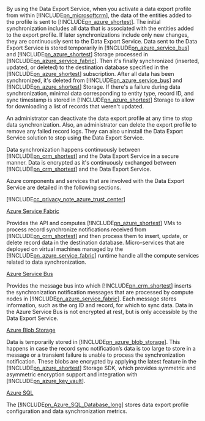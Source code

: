 ﻿By using the Data Export Service, when you activate a data export profile from within [!INCLUDE[pn_microsoftcrm](pn-microsoftcrm.md)], the data of the entities added to the profile is sent to [!INCLUDE[pn_azure_shortest](pn-azure-shortest.md)]. The initial synchronization includes all data that is associated with the entities added to the export profile. If later synchronizations include only new changes, they are continuously sent to the Data Export Service. Data sent to the Data Export Service is stored temporarily in [!INCLUDE[pn_azure_service_bus](pn_azure_service_bus.md)] and [!INCLUDE[pn_azure_shortest](pn-azure-shortest.md)] Storage processed in [!INCLUDE[pn_azure_service_fabric](pn_azure_service_fabric.md)]. Then it's finally synchronized (inserted, updated, or deleted) to the destination database specified in the [!INCLUDE[pn_azure_shortest](pn-azure-shortest.md)] subscription. After all data has been synchronized, it's deleted from [!INCLUDE[pn_azure_service_bus](pn_azure_service_bus.md)] and [!INCLUDE[pn_azure_shortest](pn-azure-shortest.md)] Storage. If there's a failure during data synchronization, minimal data corresponding to entity type, record ID, and sync timestamp is stored in [!INCLUDE[pn_azure_shortest](pn-azure-shortest.md)] Storage to allow for downloading a list of records that weren't updated.  
  
 An administrator can deactivate the data export profile at any time to stop data synchronization. Also, an administrator can delete the export profile to remove any failed record logs. They can also uninstall the Data Export Service solution to stop using the Data Export Service.  
  
 Data synchronization happens continuously between [!INCLUDE[pn_crm_shortest](pn-crm-shortest.md)] and the Data Export Service in a secure manner. Data is encrypted as it's continuously exchanged between [!INCLUDE[pn_crm_shortest](pn-crm-shortest.md)] and the Data Export Service.  
  
 Azure components and services that are involved with the Data Export Service are detailed in the following sections.  
  
 [!INCLUDE[cc_privacy_note_azure_trust_center](cc_privacy_note_azure_trust_center.md)]  
  
 [Azure Service Fabric](https://azure.microsoft.com/services/service-fabric/)  
  
 Provides the API and computes [!INCLUDE[pn_azure_shortest](pn-azure-shortest.md)] VMs to process record synchronize notifications received from [!INCLUDE[pn_crm_shortest](pn-crm-shortest.md)] and then process them to insert, update, or delete record data in the destination database. Micro-services that are deployed on virtual machines managed by the [!INCLUDE[pn_azure_service_fabric](pn_azure_service_fabric.md)] runtime handle all the compute services related to data synchronization.  
  
 [Azure Service Bus](https://azure.microsoft.com/services/service-bus/)  
  
 Provides the message bus into which [!INCLUDE[pn_crm_shortest](pn-crm-shortest.md)] inserts the synchronization notification messages that are processed by compute nodes in [!INCLUDE[pn_azure_service_fabric](pn_azure_service_fabric.md)]. Each message stores information, such as the org ID and record, for which to sync data. Data in the Azure Service Bus is not encrypted at rest, but is only accessible by the Data Export Service.  
  
 [Azure Blob Storage](https://azure.microsoft.com/services/storage/)  
  
 Data is temporarily stored in [!INCLUDE[pn_azure_blob_storage](pn_azure_blob_storage.md)]. This happens in case the record sync notification’s data is too large to store in a message or a transient failure is unable to process the synchronization notification. These blobs are encrypted by applying the latest feature in the [!INCLUDE[pn_azure_shortest](pn-azure-shortest.md)] Storage SDK, which provides symmetric and asymmetric encryption support and integration with [!INCLUDE[pn_azure_key_vault](pn-azure-key-vault.md)].  
  
 [Azure SQL](https://azure.microsoft.com/services/sql-database/)  
  
 The [!INCLUDE[pn_Azure_SQL_Database_long](pn-azure-sql-database-long.md)] stores data export profile configuration and data synchronization metrics.